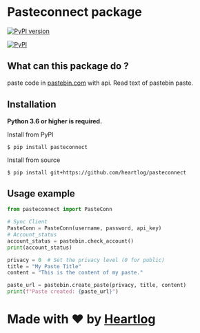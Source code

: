 # Pasteconnect package

[![PyPI version](https://badge.fury.io/py/pasteconnect.svg)](https://badge.fury.io/py/pasteconnect)

[![PyPI](https://img.shields.io/pypi/v/pasteconnect?style=flat-square)](https://pypi.org/project/pasteconnect/)
## What can this package do ?
paste code in [pastebin.com]() with api.
Read text of pastebin paste.

## Installation
**Python 3.6 or higher is required.**

Install from PyPI
```shell
$ pip install pasteconnect
```

Install from source
```shell
$ pip install git+https://github.com/heartlog/pasteconnect
```

## Usage example
```py
from pasteconnect import PasteConn

# Sync Client
PasteConn = PasteConn(username, password, api_key)
# Account_status
account_status = pastebin.check_account()
print(account_status)

privacy = 0  # Set the privacy level (0 for public)
title = "My Paste Title"
content = "This is the content of my paste."

paste_url = pastebin.create_paste(privacy, title, content)
print(f"Paste created: {paste_url}")
```

# Made with ❤️ by [Heartlog](https://github.com/heartlog/)